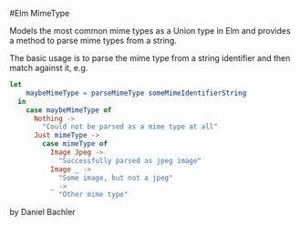 #Elm MimeType

Models the most common mime types as a Union type in Elm and provides a method to 
parse mime types from a string.

The basic usage is to parse the mime type from a string identifier and then match against it, e.g.

```Elm
let
    maybeMimeType = parseMimeType someMimeIdentifierString
  in
    case maybeMimeType of
      Nothing ->
        "Could not be parsed as a mime type at all"
      Just mimeType ->
        case mimeType of
          Image Jpeg ->
            "Successfully parsed as jpeg image"
          Image _ ->
            "Some image, but not a jpeg"
          _ ->
            "Other mime type"      
```

by Daniel Bachler